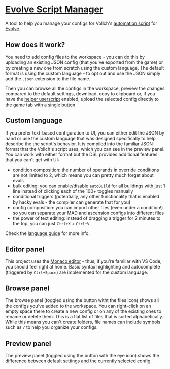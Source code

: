 # [Evolve Script Manager](https://roman-vorobiov.github.io/evolve_script_manager/)

A tool to help you manage your configs for Vollch's [automation script](https://gist.github.com/Vollch/b1a5eec305558a48b7f4575d317d7dd1) for [Evolve](https://github.com/pmotschmann/Evolve).

## How does it work?

You need to add config files to the workspace - you can do this by uploading an existing JSON config (that you've exported from the game) or by creating a new one from scratch using the custom language.
The default format is using the custom language - to opt out and use the JSON simply add the `.json` extension to the file name.

Then you can browse all the configs in the workspace, preview the changes compared to the default settings, download, copy to clipboard or, if you have the [helper userscript](https://github.com/roman-vorobiov/evolve_script_manager/blob/master/static/evolve_script_manager.user.js) enabled, upload the selected config directly to the game tab with a single button.

## Custom language

If you prefer text-based configuration to UI, you can either edit the JSON by hand or use the custom language that was designed specifically to help describe the the script's behavior. It is compiled into the familiar JSON format that the Vollch's script uses, which you can see in the preview panel. You can work with either format but the DSL provides additional features that you can't get with UI:

- condition composition: the number of operands in override conditions are not limited to 2, which means you can pretty much forget about evals
- bulk editing: you can enable/disable `autoBuild` for all buildings with just 1 line instead of clicking each of the 100+ toggles manually
- conditional triggers (potentially, any other functionality that is enabled by hacky evals - the compiler can generate that for you)
- config composition: you can import other files (even under a condition!) so you can separate your MAD and ascension configs into different files
- the power of text editing: instead of dragging a trigger for 2 minutes to the top, you can just `Ctrl+X` + `Ctrl+V`

Check the [language guide](src/lib/core/dsl/README.md) for more info.

## Editor panel

This project uses the [Monaco editor](https://microsoft.github.io/monaco-editor/) - thus, if you're familiar with VS Code, you should feel right at home.
Basic syntax highlighting and autocomplete (triggered by `Ctrl+Space`) are implemented for the custom language.

## Browse panel

The browse panel (toggled using the button witht the files icon) shows all the configs you've added to the workspace. You can right-click on an empty space there to create a new config or on any of the existing ones to rename or delete them.
This is a flat list of files that is sorted alphabetically. While this means you can't create folders, file names can include symbols such as `/` to help you organize your configs.

## Preview panel

The preview panel (toggled using the button with the eye icon) shows the difference between default settings and the currently selected config.
